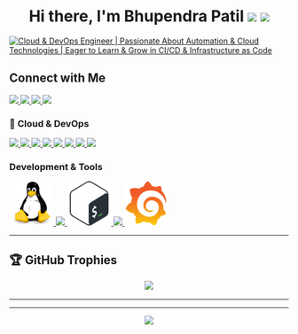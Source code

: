 <h1 align="center">
  Hi there, I'm Bhupendra Patil 
  <img src="https://github.com/NucleusCloudX/NucleusCloudX/blob/main/Screenshot%202025-02-25%20034026.png" width="88px">
  <img src="https://media.giphy.com/media/hvRJCLFzcasrR4ia7z/giphy.gif" width="50px"> 
</h1>


  <a href="https://github.com/NucleusCloudX">
    <img src="https://github.com/NucleusCloudX/NucleusCloudX/blob/main/Cloud%20%26%20DevOps%20Engineer%20%20Passionate%20About%20Automation%20%26%20Cloud%20Technologies%20%20Eager%20to%20Learn%20%26%20Grow%20in%20CICD%20%26%20Infrastructure%20as%20Code.png?raw=true" 
         alt="Cloud & DevOps Engineer | Passionate About Automation & Cloud Technologies | Eager to Learn & Grow in CI/CD & Infrastructure as Code" />
  </a>
</p>

## Connect with Me

<p float="left">
  <a href="https://www.linkedin.com/in/bhupendra-devops-engineer" >
    <img src="https://img.shields.io/badge/LinkedIn-%230077B5.svg?style=for-the-badge&logo=linkedin&logoColor=white" />
  </a>

  <a href="https://github.com/NucleusCloudX" >
    <img src="https://img.shields.io/badge/GitHub-%23181717.svg?style=for-the-badge&logo=github&logoColor=white" />
  </a>

  <a href="mailto:bhupendrapatil055@gmail.com">
    <img src="https://img.shields.io/badge/Email-D14836?style=for-the-badge&logo=gmail&logoColor=white" />
  </a>

  <a href="https://www.youtube.com/@NucleusCloudX" >
     <img src="https://img.shields.io/badge/YouTube-FF0000?style=for-the-badge&logo=youtube&logoColor=white" />
  </a>
</p>


### 🚀 **Cloud & DevOps**

<p float="left">
<a href="https://aws.amazon.com/" target="_blank" >
    <img src="https://raw.githubusercontent.com/itsksaurabh/itsksaurabh/master/assets/aws.gif"  height="75" />
  </a>


  <a href="https://kubernetes.io/" target="_blank">
    <img src="https://upload.wikimedia.org/wikipedia/commons/3/39/Kubernetes_logo_without_workmark.svg" height="80" />
  </a>

  <a href="https://www.docker.com/" target="_blank" >
    <img src="https://raw.githubusercontent.com/itsksaurabh/itsksaurabh/master/assets/docker.gif"  height="80" /> 
  </a>

  <a href="https://www.jenkins.io/" target="_blank">
    <img src="https://www.vectorlogo.zone/logos/jenkins/jenkins-icon.svg" height="80" />
  </a>

 <a href="https://docs.gitlab.com/ee/ci/" target="_blank" >
    <img src="https://raw.githubusercontent.com/itsksaurabh/itsksaurabh/master/assets/cicd.gif"  height="65" />
  </a>

  <a href="https://www.terraform.io/" target="_blank">
    <img src="https://www.vectorlogo.zone/logos/terraformio/terraformio-icon.svg" height="80" />
  </a>

  <a href="https://www.ansible.com/" target="_blank">
    <img src="https://www.vectorlogo.zone/logos/ansible/ansible-icon.svg" height="80" />
  </a>
    
  <a href="https://www.atlassian.com/software/jira" target="_blank">
    <img src="https://www.vectorlogo.zone/logos/atlassian_jira/atlassian_jira-icon.svg" height="80" />
  </a>
</p>




###  **Development & Tools**  
<p float="left">
  <a href="https://www.linux.org/" target="_blank">
    <img src="https://raw.githubusercontent.com/devicons/devicon/master/icons/linux/linux-original.svg" height="80" />
  </a>

  <a href="https://www.python.org/" target="_blank">
    <img src="https://media1.giphy.com/media/KAq5w47R9rmTuvWOWa/giphy.gif" height="90" />
  </a>

  <a href="https://www.gnu.org/software/bash/" target="_blank">
    <img src="https://raw.githubusercontent.com/devicons/devicon/master/icons/bash/bash-original.svg" height="80" />
  </a>

  <a href="https://www.mysql.com/" target="_blank">
    <img src="https://www.vectorlogo.zone/logos/mysql/mysql-official.svg" height="80" />
  </a>

  <a href="https://grafana.com/" target="_blank">
    <img src="https://raw.githubusercontent.com/grafana/grafana/main/public/img/grafana_icon.svg" height="80" />
  </a>
</p>

---

## 🏆 **GitHub Trophies**  
<p align="center">
  <img src="https://github-profile-trophy.vercel.app/?username=NucleusCloudX&theme=radical&column=9&margin-w=8&margin-h=8" />
</p>

---
---
<p align="center">
  <a href="https://github.com/NucleusCloudX">
    <img src="https://github.com/NucleusCloudX/NucleusCloudX/blob/main/Screenshot%202025-02-25%20044949.png?raw=true" />
  </a>
</p>


